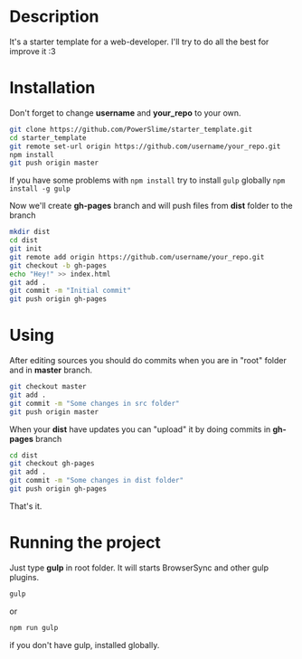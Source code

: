 
# Description
It's a starter template for a web-developer.  I'll try to do all the best for improve it :3

# Installation
Don't forget to change **username** and **your_repo** to your own.
```Bash
git clone https://github.com/PowerSlime/starter_template.git
cd starter_template
git remote set-url origin https://github.com/username/your_repo.git
npm install
git push origin master
```
If you have some problems with `npm install` try to install `gulp` globally `npm install -g gulp`

Now we'll create **gh-pages** branch and will push files from **dist** folder to the branch
```Bash
mkdir dist
cd dist
git init
git remote add origin https://github.com/username/your_repo.git
git checkout -b gh-pages
echo "Hey!" >> index.html
git add .
git commit -m "Initial commit"
git push origin gh-pages
```
# Using
After editing sources you should do commits when you are in "root" folder and in **master** branch.
```Bash
git checkout master
git add .
git commit -m "Some changes in src folder"
git push origin master
```
When your **dist** have updates you can "upload" it by doing commits in **gh-pages** branch
```Bash
cd dist
git checkout gh-pages
git add .
git commit -m "Some changes in dist folder"
git push origin gh-pages
```
That's it.

# Running the project
Just type **gulp** in root folder. It will starts BrowserSync and other gulp plugins.
```Bash
gulp
```
or
```Bash
npm run gulp
```
if you don't have gulp, installed globally.
